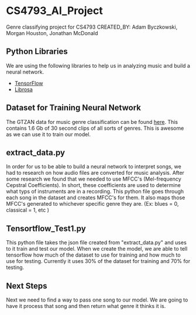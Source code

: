 # CS4793_AI_Project
Genre classifying project for CS4793
CREATED_BY: Adam Byczkowski, Morgan Houston, Jonathan McDonald


## Python Libraries
We are using the following libraries to help us in analyzing music and build a neural network. 
* [TensorFlow](https://www.tensorflow.org/)
* [Librosa](https://github.com/librosa/librosa)

## Dataset for Training Neural Network
The GTZAN data for music genre classification can be found [here](https://www.kaggle.com/andradaolteanu/gtzan-dataset-music-genre-classification). This contains 1.6 Gb of 30 second clips of all sorts of genres. This is awesome as we can use it to train our model. 

## extract_data.py 
In order for us to be able to build a neural network to interpret songs, we had to research on how audio files are converted for music analysis. After some research we found that we needed to use MFCC's (Mel-frequency Cepstral Coefficients). In short, these coefficients are used to determine what typs of instruments are in a recording. This python file goes through each song in the dataset and creates MFCC's for them. It also maps those MFCC's generated to whichever specific genre they are. (Ex: blues = 0, classical = 1, etc ) 

## Tensortflow_Test1.py
This python file takes the json file created from "extract_data.py" and uses to it train and test our model. When we create the model, we are able to tell tensorflow how much of the dataset to use for training and how much to use for testing. Currently it uses 30% of the dataset for training and 70% for testing.

## Next Steps
Next we need to find a way to pass one song to our model. We are going to have it process that song and then return what genre it thinks it is. 